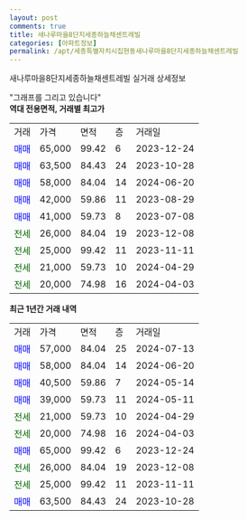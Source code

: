 ```yaml
---
layout: post
comments: true
title: 새나루마을8단지세종하늘채센트레빌
categories: [아파트정보]
permalink: /apt/세종특별자치시집현동새나루마을8단지세종하늘채센트레빌
---
```


새나루마을8단지세종하늘채센트레빌 실거래 상세정보

<script type="text/javascript">
  google.charts.load('current', {'packages':['line', 'corechart']});
  google.charts.setOnLoadCallback(drawChart);

  function drawChart() {
    var data = new google.visualization.DataTable();
    data.addColumn('date', '거래일');
    data.addColumn('number', "매매");
    data.addColumn('number', "전세");
    data.addColumn('number', "전매");

    data.addRows([[new Date(Date.parse("2024-07-13")), 57000, null, null], [new Date(Date.parse("2024-06-20")), 58000, null, null], [new Date(Date.parse("2024-05-14")), 40500, null, null], [new Date(Date.parse("2024-05-11")), 39000, null, null], [new Date(Date.parse("2024-04-29")), null, 21000, null], [new Date(Date.parse("2024-04-03")), null, 20000, null], [new Date(Date.parse("2023-12-24")), 65000, null, null], [new Date(Date.parse("2023-12-08")), null, 26000, null], [new Date(Date.parse("2023-11-11")), null, 25000, null], [new Date(Date.parse("2023-10-28")), 63500, null, null]]);

    var options = {
      hAxis: {
        format: 'yyyy/MM/dd'
      },    
      lineWidth: 0,
      pointsVisible: true,    
      title: '최근 1년간 유형별 실거래가 분포',
      legend: { position: 'bottom' }
    };

    var formatter = new google.visualization.NumberFormat({pattern:'###,###'} );
    formatter.format(data, 1);
    formatter.format(data, 2);
    
    setTimeout(function() {
        var chart = new google.visualization.LineChart(document.getElementById('columnchart_material'));
        chart.draw(data, (options));
        document.getElementById('loading').style.display = 'none';
    }, 200);
  }
</script>


<div id="loading" style="z-index:20; display: block; margin-left: 0px">"그래프를 그리고 있습니다"</div>
<div id="columnchart_material" style="width: 95%; margin-left: 0px; display: block"></div>
<!-- contents start -->
<b>역대 전용면적, 거래별 최고가</b>
<table class="sortable">
    <tr>
      <td>거래</td>
      <td>가격</td>
      <td>면적</td>
      <td>층</td>
      <td>거래일</td>
    </tr>
        <tr>
          <td><a style="color: blue">매매</a></td>
          <td>65,000</td>
          <td>99.42</td>
          <td>6</td>
          <td>2023-12-24</td>
        </tr>            <tr>
          <td><a style="color: blue">매매</a></td>
          <td>63,500</td>
          <td>84.43</td>
          <td>24</td>
          <td>2023-10-28</td>
        </tr>            <tr>
          <td><a style="color: blue">매매</a></td>
          <td>58,000</td>
          <td>84.04</td>
          <td>14</td>
          <td>2024-06-20</td>
        </tr>            <tr>
          <td><a style="color: blue">매매</a></td>
          <td>42,000</td>
          <td>59.86</td>
          <td>11</td>
          <td>2023-08-29</td>
        </tr>            <tr>
          <td><a style="color: blue">매매</a></td>
          <td>41,000</td>
          <td>59.73</td>
          <td>8</td>
          <td>2023-07-08</td>
        </tr>        
        <tr>
              <td><a style="color: darkgreen">전세</a></td>
              <td>26,000</td>
              <td>84.04</td>
              <td>19</td>
              <td>2023-12-08</td>
            </tr>            <tr>
              <td><a style="color: darkgreen">전세</a></td>
              <td>25,000</td>
              <td>99.42</td>
              <td>11</td>
              <td>2023-11-11</td>
            </tr>            <tr>
              <td><a style="color: darkgreen">전세</a></td>
              <td>21,000</td>
              <td>59.73</td>
              <td>10</td>
              <td>2024-04-29</td>
            </tr>            <tr>
              <td><a style="color: darkgreen">전세</a></td>
              <td>20,000</td>
              <td>74.98</td>
              <td>16</td>
              <td>2024-04-03</td>
            </tr>        
    
</table>

<b>최근 1년간 거래 내역</b>

<table class="sortable">
    <tr>
      <td>거래</td>
      <td>가격</td>
      <td>면적</td>
      <td>층</td>
      <td>거래일</td>
    </tr>
    <tr>
      <td><a style="color: blue">매매</a></td>
      <td>57,000</td>
      <td>84.04</td>
      <td>25</td>
      <td>2024-07-13</td>
    </tr>          <tr>
      <td><a style="color: blue">매매</a></td>
      <td>58,000</td>
      <td>84.04</td>
      <td>14</td>
      <td>2024-06-20</td>
    </tr>          <tr>
      <td><a style="color: blue">매매</a></td>
      <td>40,500</td>
      <td>59.86</td>
      <td>7</td>
      <td>2024-05-14</td>
    </tr>          <tr>
      <td><a style="color: blue">매매</a></td>
      <td>39,000</td>
      <td>59.73</td>
      <td>11</td>
      <td>2024-05-11</td>
    </tr>          <tr>
      <td><a style="color: darkgreen">전세</a></td>
      <td>21,000</td>
      <td>59.73</td>
      <td>10</td>
      <td>2024-04-29</td>
    </tr>          <tr>
      <td><a style="color: darkgreen">전세</a></td>
      <td>20,000</td>
      <td>74.98</td>
      <td>16</td>
      <td>2024-04-03</td>
    </tr>          <tr>
      <td><a style="color: blue">매매</a></td>
      <td>65,000</td>
      <td>99.42</td>
      <td>6</td>
      <td>2023-12-24</td>
    </tr>          <tr>
      <td><a style="color: darkgreen">전세</a></td>
      <td>26,000</td>
      <td>84.04</td>
      <td>19</td>
      <td>2023-12-08</td>
    </tr>          <tr>
      <td><a style="color: darkgreen">전세</a></td>
      <td>25,000</td>
      <td>99.42</td>
      <td>11</td>
      <td>2023-11-11</td>
    </tr>          <tr>
      <td><a style="color: blue">매매</a></td>
      <td>63,500</td>
      <td>84.43</td>
      <td>24</td>
      <td>2023-10-28</td>
    </tr>      </table>
<!-- contents end -->    

